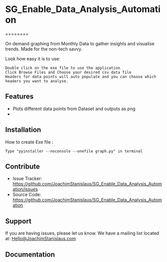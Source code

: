 # SG_Enable_Data_Analysis_Automation
========

On demand graphing from Monthly Data to gather insights and visualise trends. Made for the non-tech savvy. 

Look how easy it is to use:

    Double click on the exe file to use the application
    Click Browse Files and Choose your desired csv data file
    Headers for data points will auto populate and you can choose which headers you want to analyse.


Features
--------

- Plots different data points from Dataset and outputs as png
- 

Installation
------------

How to create Exe file :

    Type "pyinstaller --noconsole --onefile graph.py" in terminal

Contribute
----------

- Issue Tracker: https://github.com/JoachimStanislaus/SG_Enable_Data_Analysis_Automation/issues
- Source Code: https://github.com/JoachimStanislaus/SG_Enable_Data_Analysis_Automation

Support
-------

If you are having issues, please let us know.
We have a mailing list located at: Hello@JoachimStanislaus.com

Documentation
-------
